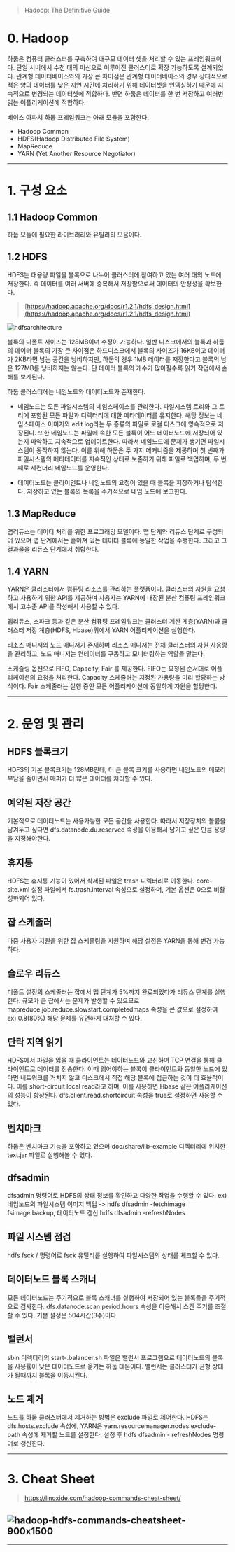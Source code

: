 > Hadoop: The Definitive Guide
# 0. Hadoop
하둡은 컴퓨터 클러스터를 구축하여 대규모 데이터 셋을 처리할 수 있는 프레임워크이다. 단일 서버에서 수천 대의 머신으로 이루어진 클러스터로 확장 가능하도록 설계되었다.
관계형 데이터베이스와의 가장 큰 차이점은 관계형 데이터베이스의 경우 상대적으로 적은 양의 데이터를 낮은 지연 시간에 처리하기 위해 데이터셋을 인덱싱하기 때문에 지속적으로 변경되는 데이터셋에 적합하다. 반면 하둡은 데이터를 한 번 저장하고 여러번 읽는 어플리케이션에 적합하다.


베이스 아파치 하둡 프레임워크는 아래 모듈을 포함한다.
- Hadoop Common
- HDFS(Hadoop Distributed File System)
- MapReduce
- YARN (Yet Another Resource Negotiator)
---
# 1. 구성 요소
## 1.1 Hadoop Common
하둡 모듈에 필요한 라이브러리와 유틸리티 모음이다.

## 1.2 HDFS
HDFS는 대용량 파일을 블록으로 나누어 클러스터에 참여하고 있는 여러 대의 노드에 저장한다. 즉 데이터를 여러 서버에 중복해서 저장함으로써 데이터의 안정성을 확보한다. 

> [https://hadoop.apache.org/docs/r1.2.1/hdfs_design.html](https://hadoop.apache.org/docs/r1.2.1/hdfs_design.html)

![hdfsarchitecture](https://user-images.githubusercontent.com/54028026/128013505-02101d5b-a460-4e21-903e-152b68efb257.gif)


블록의 디폴트 사이즈는 128MB이며 수정이 가능하다. 일반 디스크에서의 블록과 하둡의 데이터 블록의 가장 큰 차이점은 하드디스크에서 블록의 사이즈가 16KB이고 데이터가 2KB라면 남는 공간을 낭비하지만, 하둡의 경우 1MB 데이터를 저장한다고 블록의 남은 127MB를 낭비하지는 않는다. 단 데이터 블록의 개수가 많아질수록 읽기 작업에서 손해를 보게된다.

하둡 클러스터에는 네임노드와 데이터노드가 존재한다. 
- 네임노드는 모든 파일시스템의 네임스페이스를 관리한다. 파일시스템 트리와 그 트리에 포함된 모든 파일과 디렉터리에 대한 메타데이터를 유지한다. 해당 정보는 네임스페이스 이미지와 edit log라는 두 종류의 파일로 로컬 디스크에 영속적으로 저장된다. 또한 네임노드는 파일에 속한 모든 블록이 어느 데이터노드에 저장되어 있는지 파악하고 지속적으로 업데이트한다. 따라서 네임노드에 문제가 생기면 파일시스템이 동작하지 않는다. 이를 위해 하둡은 두 가지 메커니즘을 제공하며 첫 번째가 파일시스템의 메타데이터를 지속적인 상태로 보존하기 위해 파일로 백업하며, 두 번째로 세컨더리 네임노드를 운영한다.

- 데이터노드는 클라이언트나 네임노드의 요청이 있을 때 블록을 저장하거나 탐색한다. 저장하고 있는 블록의 목록을 주기적으로 네임 노드에 보고한다.

## 1.3 MapReduce
맵리듀스는 데이터 처리를 위한 프로그래밍 모델이다. 맵 단계와 리듀스 단계로 구성되어 있으며 맵 단계에서는 흩어져 있는 데이터 블록에 동일한 작업을 수행한다. 그리고 그 결과물을 리듀스 단계에서 취합한다. 

## 1.4 YARN
YARN은 클러스터에서 컴퓨팅 리소스를 관리하는 플랫폼이다. 클러스터의 자원을 요청하고 사용하기 위한 API를 제공하며 사용자는 YARN에 내장된 분산 컴퓨팅 프레임워크에서 고수준 API를 작성해서 사용할 수 있다. 

맵리듀스, 스파크 등과 같은 분산 컴퓨팅 프레임워크는 클러스터 계산 계층(YARN)과 클러스터 저장 계층(HDFS, Hbase)위에서 YARN 어플리케이션을 실행한다.

리소스 매니저와 노드 매니저가 존재하며 리소스 매니저는 전체 클러스터의 자원 사용량을 관리하고, 노드 매니저는 컨테이너를 구동하고 모니터링하는 역할믈 맡는다.

스케줄링 옵션으로 FIFO, Capacity, Fair 를 제공한다. FIFO는 요청된 순서대로 어플리케이션의 요청을 처리한다. Capacity 스케줄러는 지정된 가용량을 미리 할당하는 방식이다. Fair 스케줄러는 실행 중인 모든 어플리케이션에 동일하게 자원을 할당한다. 

---
# 2. 운영 및 관리
## HDFS 블록크기
HDFS의 기본 블록크기는 128MB인데, 더 큰 블록 크기를 사용하면 네임노드의 메모리 부담을 줄이면서 매퍼가 더 많은 데이터를 처리할 수 있다. 

## 예약된 저장 공간
기본적으로 데이터노드는 사용가능한 모든 공간을 사용한다. 따라서 저장장치의 볼륨을 남겨두고 싶다면 dfs.datanode.du.reserved 속성을 이용해서 남기고 싶은 만큼 용량을 지정해야한다.

## 휴지통
HDFS는 휴지통 기능이 있어서 삭제된 파일은 trash 디렉터리로 이동한다. core-site.xml 설정 파일에서 fs.trash.interval 속성으로 설정하며, 기본 옵션은 0으로 비활성화되어 있다.

## 잡 스케줄러
다중 사용자 지원을 위한 잡 스케줄링을 지원하며 해당 설정은 YARN을 통해 변경 가능하다.

## 슬로우 리듀스
디폴트 설정의 스케줄러는 잡에서 맵 단계가 5%까지 완료되었다가 리듀스 단계를 실행한다. 규모가 큰 잡에서는 문제가 발생할 수 있으므로 mapreduce.job.reduce.slowstart.completedmaps 속성을 큰 값으로 설정하여 ex) 0.8(80%) 해당 문제를 유연하게 대처할 수 있다.

## 단락 지역 읽기
HDFS에서 파일을 읽을 때 클라이언트는 데이터노드와 교신하며 TCP 연결을 통해 클라이언트로 데이터를 전송한다. 이때 읽어야하는 블록이 클라이언트와 동일한 노드에 있다면 네트워크를 거치지 않고 디스크에서 직접 해당 블록에 접근하는 것이 더 효율적이다. 이를 short-circuit local read라고 하며, 이를 사용하면 Hbase 같은 어플리케이션의 성능이 향상된다. dfs.client.read.shortcircuit 속성을 true로 설정하면 사용할 수 있다.

## 벤치마크
하둡은 벤치마크 기능을 포함하고 있으며 doc/share/lib-example 디렉터리에 위치한 text.jar 파일로 실행해볼 수 있다.

## dfsadmin
dfsadmin 명령어로 HDFS의 상태 정보를 확인하고 다양한 작업을 수행할 수 있다. ex) 네임노드의 파일시스템 이미지 백업 -> hdfs dfsadmin -fetchimage fsimage.backup, 데이터노드 갱신 hdfs dfsadmin -refreshNodes

## 파일 시스템 점검
hdfs fsck / 명령어로 fsck 유틸리를 실행하여 파일시스템의 상태를 체크할 수 있다. 

## 데이터노드 블록 스캐너
모든 데이터노드는 주기적으로 블록 스캐너를 실행하여 저장되어 있는 블록들을 주기적으로 검사한다. dfs.datanode.scan.period.hours 속성을 이용해서 스캔 주기를 조절할 수 있다. 기본 설정은 504시간(3주)이다. 

## 밸런서
sbin 디렉터리의 start-.balancer.sh 파일은 밸런서 프로그램으로 데이터노드의 블록을 사용률이 낮은 데이터노드로 옮기는 하둡 데몬이다. 밸런서는 클러스터가 균형 상태가 될때까지 블록을 이동시킨다. 

## 노드 제거
노드를 하둡 클러스터에서 제거하는 방법은 exclude 파일로 제어한다. HDFS는 dfs.hosts.exclude 속성에, YARN은 yarn.resourcemanager.nodes.exclude-path 속성에 제거할 노드를 설정한다. 설정 후 hdfs dfsadmin - refreshNodes 명령어로 갱신한다. 

---
# 3. Cheat Sheet
> https://linoxide.com/hadoop-commands-cheat-sheet/

![hadoop-hdfs-commands-cheatsheet-900x1500](https://user-images.githubusercontent.com/54028026/128471863-0f86f889-b75e-4801-9c8a-a0a8e24fb2a0.png)
---
--- 
